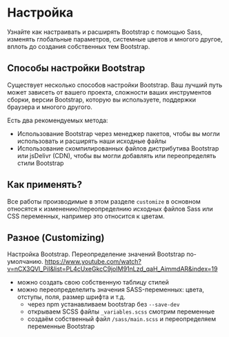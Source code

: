 # Настройка
Узнайте как настраивать и расширять Bootstrap с помощью Sass, изменять глобальные параметров, системные цветов и многого другое, вплоть до создания собственных тем Bootstrap.

## Способы настройки Bootstrap
Существует несколько способов настройки Bootstrap. Ваш лучший путь может зависеть от вашего проекта, сложности ваших инструментов сборки, версии Bootstrap, которую вы используете, поддержки браузера и многого другого.

Есть два рекомендуемых метода:
- Использование Bootstrap через менеджер пакетов, чтобы вы могли использовать и расширять наши исходные файлы
- Использование скомпилированных файлов дистрибутива Bootstrap или jsDelivr (CDN), чтобы вы могли добавлять или переопределять стили Bootstrap

## Как применять?
Все работы производимые в этом разделе `customize` в основном относятся к изменению/переопределнию исходных файлов Sass или CSS переменных, например это относится к цветам.

## Разное (Customizing)
Настройка Bootstrap. Переопределение значений Bootstrap по-умолчанию.
https://www.youtube.com/watch?v=nCX3QVl_PiI&list=PL4cUxeGkcC9joIM91nLzd_qaH_AimmdAR&index=19

- можно создать свою собственную таблицу стилей
- можно переопределелить значения SASS-переменных: цвета, отступы, поля, размер шрифта и т.д.
    - через npm устанавливаем bootstrap без `--save-dev`
    - открываем SCSS файлы `_variables.scss` смотрим переменные
    - создаём собственный файл `/sass/main.scss` и переопределяем переменные Bootstrap
